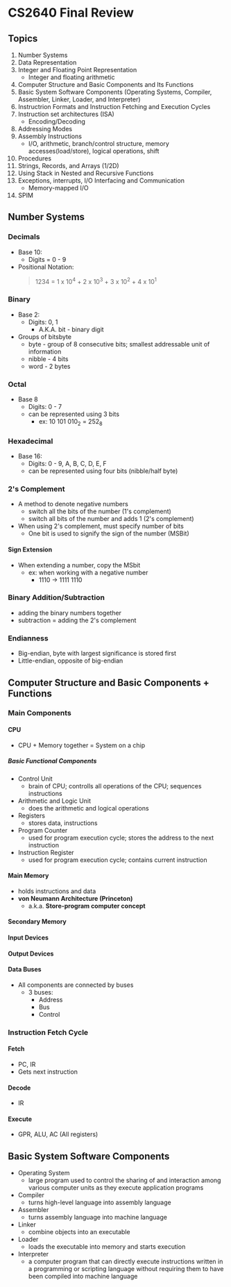 # CS2640 Final Review

## Topics
1. Number Systems
2. Data Representation
3. Integer and Floating Point Representation
    - Integer and floating arithmetic
4. Computer Structure and Basic Components and Its Functions
5. Basic System Software Components (Operating Systems, Compiler, Assembler, Linker, Loader, and Interpreter)
6. Instructrion Formats and Instruction Fetching and Execution Cycles
7. Instruction set architectures (ISA)
    - Encoding/Decoding
8. Addressing Modes
9. Assembly Instructions
    - I/O, arithmetic, branch/control structure, memory accesses(load/store), logical operations, shift
10. Procedures
11. Strings, Records, and Arrays (1/2D)
12. Using Stack in Nested and Recursive Functions
13. Exceptions, interrupts, I/O Interfacing and Communication
    - Memory-mapped I/O
14. SPIM

## Number Systems
### Decimals
- Base 10:
    - Digits = 0 - 9
- Positional Notation:
    > 1234 = 1 x 10<sup>4</sup> + 2 x 10<sup>3</sup> + 3 x 10<sup>2</sup> + 4 x 10<sup>1</sup>
### Binary
- Base 2:
    - Digits: 0, 1
        - A.K.A. bit - binary digit
- Groups of bitsbyte
    - byte - group of 8 consecutive bits; smallest addressable unit of information
    - nibble - 4 bits
    - word - 2 bytes
### Octal
- Base 8
    - Digits: 0 - 7
    - can be represented using 3 bits
        - ex: 10 101 010<sub>2</sub> = 252<sub>8</sub>
    
### Hexadecimal
- Base 16:
    - Digits: 0 - 9, A, B, C, D, E, F
    - can be represented using four bits (nibble/half byte)
### 2's Complement
- A method to denote negative numbers
    - switch all the bits of the number (1's complement)
    - switch all bits of the number and adds 1 (2's complement)
- When using 2's complement, must specify number of bits
    - One bit is used to signify the sign of the number (MSBit)
#### Sign Extension
- When extending a number, copy the MSbit
    - ex: when working with a negative number
        - 1110 -> 1111 1110
### Binary Addition/Subtraction
- adding the binary numbers together
- subtraction = adding the 2's complement
### Endianness
- Big-endian, byte with largest significance is stored first
- Little-endian, opposite of big-endian

## Computer Structure and Basic Components + Functions
### Main Components
#### CPU
- CPU + Memory together = System on a chip
##### Basic Functional Components
- Control Unit
    - brain of CPU; controlls all operations of the CPU; sequences instructions
- Arithmetic and Logic Unit
    - does the arithmetic and logical operations
- Registers
    - stores data, instructions
- Program Counter
    - used for program execution cycle; stores the address to the next instruction
- Instruction Register
    - used for program execution cycle; contains current instruction
#### Main Memory
- holds instructions and data
- **von Neumann Architecture (Princeton)**
    - a.k.a. **Store-program computer concept**
#### Secondary Memory
#### Input Devices
#### Output Devices
#### Data Buses
- All components are connected by buses
    - 3 buses:
        - Address
        - Bus
        - Control
### Instruction Fetch Cycle
#### Fetch
- PC, IR
- Gets next instruction
#### Decode
- IR
#### Execute
- GPR, ALU, AC (All registers)

## Basic System Software Components
- Operating System
    - large program used to control the sharing of and interaction among various computer units as they execute application programs
- Compiler
    - turns high-level language into assembly language
- Assembler
    - turns assembly language into machine language
- Linker
    - combine objects into an executable
- Loader
    - loads the executable into memory and starts execution
- Interpreter
    - a computer program that can directly execute instructions written in a programming or scripting language without requiring them to have been compiled into machine language